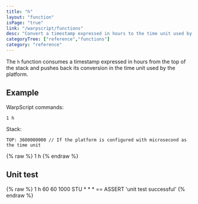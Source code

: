 ```yaml
---
title: "h"
layout: "function"
isPage: "true"
link: "/warpscript/functions"
desc: "Convert a timestamp expressed in hours to the time unit used by the platform"
categoryTree: ["reference","functions"]
category: "reference"
---
```

 

The `h` function consumes a timestamp expressed in hours from the top of the stack and pushes back its conversion in the time unit used by the platform.

## Example ##

WarpScript commands:

    1 h

Stack: 

    TOP: 3600000000 // If the platform is configured with microsecond as the time unit

{% raw %}
<warp10-warpscript-widget backend="{{backend}}"  exec-endpoint="{{execEndpoint}}">1 h
</warp10-warpscript-widget>
{% endraw %}    


## Unit test ##

{% raw %}
<warp10-warpscript-widget backend="{{backend}}"  exec-endpoint="{{execEndpoint}}">1 h
60 60 1000 STU * * * == ASSERT
'unit test successful'
</warp10-warpscript-widget>
{% endraw %}        
